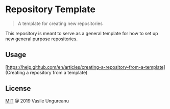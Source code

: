 # Repository Template

> A template for creating new repositories

This repository is meant to serve as a general template for how to set up new general purpose repositories.

## Usage

[https://help.github.com/en/articles/creating-a-repository-from-a-template] (Creating a repository from a template)

License
-------

[MIT](LICENSE) @ 2019 Vasile Ungureanu
